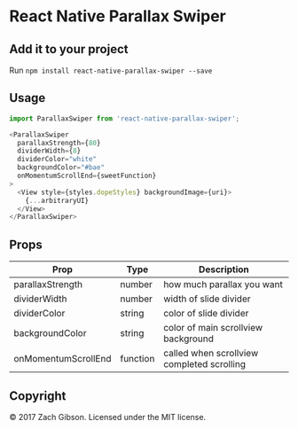 # React Native Parallax Swiper

## Add it to your project
Run ```npm install react-native-parallax-swiper --save```


## Usage
```javascript
import ParallaxSwiper from 'react-native-parallax-swiper';
```

```javascript
<ParallaxSwiper
  parallaxStrength={80}
  dividerWidth={8}
  dividerColor="white"
  backgroundColor="#bae"
  onMomentumScrollEnd={sweetFunction}
>
  <View style={styles.dopeStyles} backgroundImage={uri}>
    {...arbitraryUI}
  </View>
</ParallaxSwiper>
```

## Props
| Prop | Type | Description |
|-----------------|----------|--------------------------------------------------------------|
| parallaxStrength | number | how much parallax you want |
| dividerWidth | number | width of slide divider |
| dividerColor | string | color of slide divider |
| backgroundColor | string | color of main scrollview background |
| onMomentumScrollEnd | function | called when scrollview completed scrolling |

## Copyright
© 2017 Zach Gibson. Licensed under the MIT license.
